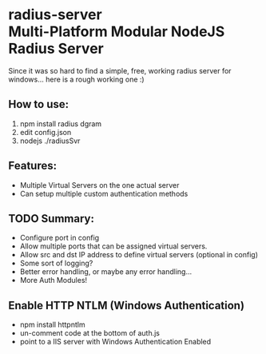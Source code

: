 # radius-server<br/>Multi-Platform Modular NodeJS Radius Server

Since it was so hard to find a simple, free, working radius server for windows... 
here is a rough working one :)

## How to use: ##
1) npm install radius dgram
2) edit config.json
3) nodejs ./radiusSvr

## Features: ##
* Multiple Virtual Servers on the one actual server
* Can setup multiple custom authentication methods

## TODO Summary: ##
* Configure port in config
* Allow multiple ports that can be assigned virtual servers.
* Allow src and dst IP address to define virtual servers (optional in config)
* Some sort of logging?
* Better error handling, or maybe any error handling...
* More Auth Modules!

## Enable HTTP NTLM (Windows Authentication) ##
* npm install httpntlm
* un-comment code at the bottom of auth.js
* point to a IIS server with Windows Authentication Enabled
